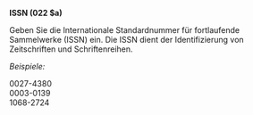 **ISSN (022 $a)**  
  
Geben Sie die Internationale Standardnummer für fortlaufende Sammelwerke (ISSN) ein. Die ISSN dient der Identifizierung von Zeitschriften und Schriftenreihen.&nbsp;  
  
_Beispiele:_  
    
0027-4380  
0003-0139  
1068-2724